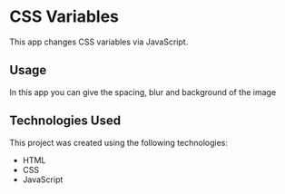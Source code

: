 # CSS Variables

This app changes CSS variables via JavaScript.

## Usage

In this app you can give the spacing, blur and background of the image

## Technologies Used

This project was created using the following technologies:

- HTML
- CSS
- JavaScript

